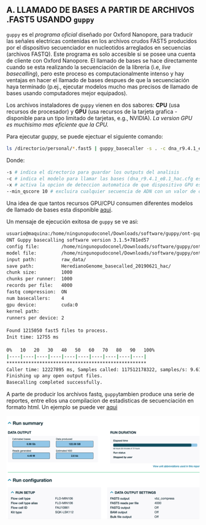 ## A. LLAMADO DE BASES A PARTIR DE ARCHIVOS .FAST5 USANDO `guppy`
`guppy` es el _programa oficial_ diseñado por Oxford Nanopore, para traducir las señales electricas contenidas en los archivos crudos FAST5 producidos por el dispositivo secuenciador en nucleotidos arreglados en secuencias (archivos FASTQ). Este programa es solo accesible si se posee una cuenta de cliente con Oxford Nanopore. 
El llamado de bases se hace directamente cuando se esta realizando la secuenciación de la libreria (i.e, _live basecalling_), pero este proceso es computacionalmente intenso y hay ventajas en hacer el llamado de bases despues de que la secuenciación haya terminado (p.ej., ejecutar modelos mucho mas precisos de llamado de bases usando computadores mejor equipados).

Los archivos instaladores de `guppy` vienen en dos sabores: **CPU** (usa recursos de procesador) y **GPU** (usa recursos de la tarjeta grafica - disponible para un tipo limitado de tarjetas, e.g., NVIDIA). _La version GPU es muchisimo mas eficiente que la CPU._ 

Para ejecutar guppy, se puede ejectuar el siguiente comando:

```bash
ls /directorio/personal/*.fast5 | guppy_basecaller -s . -c dna_r9.4.1_e8.1_hac.cfg --compress_fastq --trim_adapters -x auto --min_qscore 10
```
Donde:

```bash
-s # indica el directorio para guardar los outputs del analisis
-c # indica el modelo para llamar las bases (dna_r9.4.1_e8.1_hac.cfg es uno de los modelos con mayor precision)
-x # activa la opcion de deteccion automatica de que dispositivo GPU esta disponible en el computador
--min_qscore 10 # excluira cualquier secuencia de ADN con un valor de calidad menor a 10 
```
Una idea de que tantos recursos GPU/CPU consumen diferentes modelos de llamado de bases esta disponible [aqui](https://esr-nz.github.io/gpu_basecalling_testing/gpu_benchmarking.html#cfg_files).

Un mensaje de ejecución exitosa de `guppy` se ve asi:

```bash
usuario@maquina:/home/ningunopudoconel/Downloads/software/guppy/ont-guppy/bin/guppy_basecaller -s . -c dna_r9.4.1_e8.1_hac.cfg --compress_fastq --trim_adapters -x auto --min_qscore 10
ONT Guppy basecalling software version 3.1.5+781ed57
config file:        /home/ningunopudoconel/Downloads/software/guppy/ont-guppy/data/dna_r9.4.1_450bps_hac.cfg
model file:         /home/ningunopudoconel/Downloads/software/guppy/ont-guppy/data/template_r9.4.1_450bps_hac.jsn
input path:         raw_data/
save path:          HeredianoGenome_basecalled_20190621_hac/
chunk size:         1000
chunks per runner:  1000
records per file:   4000
fastq compression:  ON
num basecallers:    4
gpu device:         cuda:0
kernel path:
runners per device: 2

Found 1215050 fast5 files to process.
Init time: 12755 ms

0%   10   20   30   40   50   60   70   80   90   100%
|----|----|----|----|----|----|----|----|----|----|
***************************************************
Caller time: 12227895 ms, Samples called: 117512178322, samples/s: 9.61017e+06
Finishing up any open output files.
Basecalling completed successfully.
```
A parte de producir los archivos fastq, `guppy`tambien produce una serie de reportes, entre ellos una compilacion de estadisticas de secuenciación en formato html. Un ejemplo se puede ver [aqui](http://htmlpreview.github.io/?https://github.com/siriusb-nox/Taller-Oxford-Nanopore-Dec-2022/blob/main/guppy/report_FAU10861_20221116_1415_944237d8.html)

<p align="center">
 <img src="https://github.com/siriusb-nox/Taller-Oxford-Nanopore-Dec-2022/blob/main/IMG/guppy_report_example.png" alt="A section of a guppy report on a seq experiment"/>
</p>

